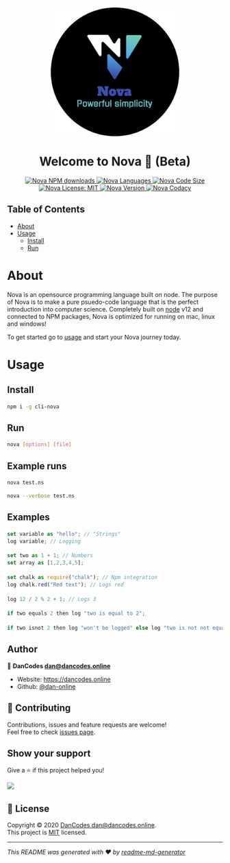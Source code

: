 <p align="center">
<img width="300" src="https://github.com/dan-online/Nova/raw/master/build/round.png">
<h1 align="center">Welcome to Nova 👋 (Beta)</h1>
<p align="center">
<a href="">
    <img alt="Nova NPM downloads" src="https://img.shields.io/npm/dt/nova">
</a>
<a href="">
    <img alt="Nova Languages" src="https://img.shields.io/github/languages/top/dan-online/nova">
</a>
<a href="">
    <img alt="Nova Code Size" src="https://img.shields.io/github/languages/code-size/dan-online/nova">
</a>
<a href="LICENSE.md" target="_blank">
    <img alt="Nova License: MIT" src="https://img.shields.io/badge/License-MIT-yellow.svg" />
</a>
<a href="package.json" target="_blank">
    <img alt="Nova Version" src="https://img.shields.io/github/package-json/v/dan-online/nova">
</a>
<a href="https://www.codacy.com?utm_source=github.com&amp;utm_medium=referral&amp;utm_content=dan-online/Nova&amp;utm_campaign=Badge_Grade"><img alt="Nova Codacy" src="https://api.codacy.com/project/badge/Grade/ec863653fbde4d38889e471a8508fb72"/></a>
</p>
</p>

## Table of Contents

- [About](#About)
- [Usage](#usage)
  - [Install](#install)
  - [Run](#run)

# About

Nova is an opensource programming language built on node. The purpose of Nova is to make a pure psuedo-code language that is the perfect introduction into computer science. Completely built on [node](https://github.com/node/nodejs) v12 and connected to NPM packages, Nova is optimized for running on mac, linux and windows!

To get started go to [usage](#usage) and start your Nova journey today.

# Usage

## Install

```bash
npm i -g cli-nova
```

## Run

```bash
nova [options] [file]
```

## Example runs

```bash
nova test.ns
```

```bash
nova --verbose test.ns
```

## Examples

```javascript
set variable as "hello"; // "Strings"
log variable; // Logging

set two as 1 + 1; // Numbers
set array as [1,2,3,4,5];

set chalk as require("chalk"); // Npm integration
log chalk.red("Red text"); // Logs red

log 12 / 2 % 2 + 1; // Logs 3

if two equals 2 then log "two is equal to 2";

if two isnot 2 then log "won't be logged" else log "two is not not equal to 2";

```

## Author

👤 **DanCodes <dan@dancodes.online>**

- Website: https://dancodes.online
- Github: [@dan-online](https://github.com/dan-online)

## 🤝 Contributing

Contributions, issues and feature requests are welcome!<br />Feel free to check [issues page](https://github.com/dan-online/Nova/issues).

## Show your support

Give a ⭐️ if this project helped you!

<a href="https://www.patreon.com/mayorchano">
<img src="https://c5.patreon.com/external/logo/become_a_patron_button@2x.png" width="160">
</a>

## 📝 License

Copyright © 2020 [DanCodes <dan@dancodes.online>](https://github.com/dan-online).<br />
This project is [MIT](LICENSE.md) licensed.

---

_This README was generated with ❤️ by [readme-md-generator](https://github.com/kefranabg/readme-md-generator)_
